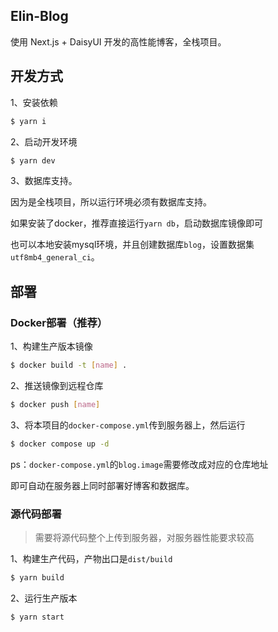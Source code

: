 ## Elin-Blog

使用 Next.js + DaisyUI 开发的高性能博客，全栈项目。

## 开发方式

1、安装依赖

```sh
$ yarn i
```

2、启动开发环境

```sh
$ yarn dev
```

3、数据库支持。

因为是全栈项目，所以运行环境必须有数据库支持。

如果安装了docker，推荐直接运行`yarn db`，启动数据库镜像即可

也可以本地安装mysql环境，并且创建数据库`blog`，设置数据集`utf8mb4_general_ci`。

## 部署

### Docker部署（推荐）

1、构建生产版本镜像

```sh
$ docker build -t [name] .
```

2、推送镜像到远程仓库

```sh
$ docker push [name]
```

3、将本项目的`docker-compose.yml`传到服务器上，然后运行

```sh
$ docker compose up -d
```


ps：`docker-compose.yml`的`blog.image`需要修改成对应的仓库地址

即可自动在服务器上同时部署好博客和数据库。

### 源代码部署

>需要将源代码整个上传到服务器，对服务器性能要求较高

1、构建生产代码，产物出口是`dist/build`

```sh
$ yarn build
```

2、运行生产版本

```
$ yarn start
```